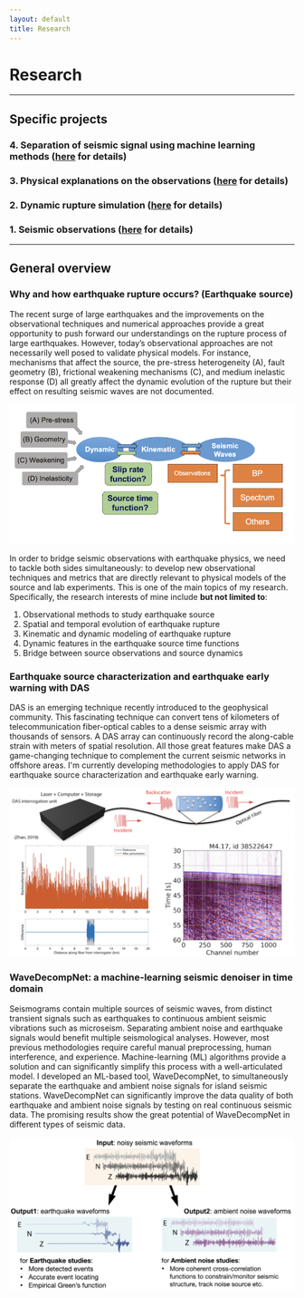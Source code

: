 ```yaml
---
layout: default
title: Research
---
```


# Research
----
## Specific projects

### 4. Separation of seismic signal using machine learning methods ([here](/pages/machine_learning.html) for details)
### 3. Physical explanations on the observations ([here](/pages/explanations.html) for details)
### 2. Dynamic rupture simulation ([here](/pages/simulations.html) for details)
### 1. Seismic observations ([here](/pages/observations.html) for details)

----
## General overview

### Why and how earthquake rupture occurs? (Earthquake source)
The recent surge of large earthquakes and the improvements on the observational techniques and numerical approaches provide a great opportunity to push forward our understandings on the rupture process of large earthquakes. However, today’s observational approaches are not necessarily well posed to validate physical models. For instance, mechanisms that affect the source, the pre-stress heterogeneity (A), fault geometry (B), frictional weakening mechanisms (C), and medium inelastic response (D) all greatly affect the dynamic evolution of the rupture but their effect on resulting seismic waves are not documented.

![PhD work](/assets/phd_workflow.png)

In order to bridge seismic observations with earthquake physics, we need to tackle both sides simultaneously: to develop new observational techniques and metrics that are directly relevant to physical models of the source and lab experiments. This is one of the main topics of my research. Specifically, the research interests of mine include <b>but not limited to</b>: 

1. Observational methods to study earthquake source
2. Spatial and temporal evolution of earthquake rupture
3. Kinematic and dynamic modeling of earthquake rupture
4. Dynamic features in the earthquake source time functions
5. Bridge between source observations and source dynamics

### Earthquake source characterization and earthquake early warning with DAS
DAS is an emerging technique recently introduced to the geophysical community. This fascinating technique can convert tens of kilometers of telecommunication fiber-optical cables to a dense seismic array with thousands of sensors. A DAS array can continuously record the along-cable strain with meters of spatial resolution. All those great features make DAS a game-changing technique to complement the current seismic networks in offshore areas. I'm currently developing methodologies to apply DAS for earthquake source characterization and earthquake early warning.

![DAS work](/assets/DAS_figures.png)

### WaveDecompNet: a machine-learning seismic denoiser in time domain
Seismograms contain multiple sources of seismic waves, from distinct transient signals such as earthquakes to continuous ambient seismic vibrations such as microseism. Separating ambient noise and earthquake signals would benefit multiple seismological analyses. However, most previous methodologies require careful manual preprocessing, human interference, and experience. Machine-learning (ML) algorithms provide a solution and can significantly simplify this process with a well-articulated model. I developed an ML-based tool, WaveDecompNet, to simultaneously separate the earthquake and ambient noise signals for island seismic stations. WaveDecompNet can significantly improve the data quality of both earthquake and ambient noise signals by testing on real continuous seismic data. The promising results show the great potential of WaveDecompNet in different types of seismic data. 

![WaveDecompNet](/assets/denoise_illustration.png)

